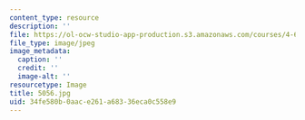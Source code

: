 ```yaml
---
content_type: resource
description: ''
file: https://ol-ocw-studio-app-production.s3.amazonaws.com/courses/4-614-religious-architecture-and-islamic-cultures-fall-2002/34fe580b0aace261a68336eca0c558e9_5056.jpg
file_type: image/jpeg
image_metadata:
  caption: ''
  credit: ''
  image-alt: ''
resourcetype: Image
title: 5056.jpg
uid: 34fe580b-0aac-e261-a683-36eca0c558e9
---
```

